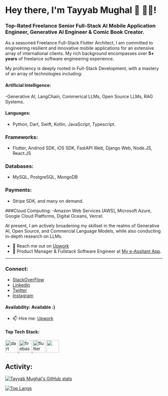 # Hey there, I'm Tayyab Mughal 👋 👨‍💻! 
### Top-Rated Freelance Senior Full-Stack AI Mobile Application Engineer, Generative AI Engineer & Comic Book Creator.

As a seasoned Freelance Full-Stack Flutter Architect, I am committed to engineering resilient and innovative mobile applications for an extensive array of international clients. 
My rich background encompasses over **5+ years** of freelance software engineering experience.

My proficiency is deeply rooted in Full-Stack Development, with a mastery of an array of technologies including:

#### Artificial Intelligence: 
-Generative AI, LangChain, Commerical LLMs, Open Source LLMs, RAG Systems. 
#### Languages: 
- Python, Dart, Swift, Kotlin, JavaScript, Typescript.
### Frameworks: 
- Flutter, Andriod SDK, iOS SDK, FastAPI Web, Django Web, Node.JS, React.JS

### Databases: 
- MySQL, PostgreSQL, MongoDB

### Payments: 
- Stripe SDK, and many on demand. 

###Cloud Computing: 
-Amazon Web Services [AWS], Microsoft Azure, Google Cloud Platforms, Digital Oceans, Vercel.

At present, I am actively broadening my skillset in the realms of Generative AI, Open Source, and Commercial Language Models, while also conducting in-depth research on LLMs.

- 🔭 Reach me out on [Upwork](https://www.upwork.com/freelancers/~01d478bbabdfa2e861)
- 🔭 Product Manager & Fullstack Software Engineer at [My e-Assitant App](https://myeassistant.app/).
***

### Connect: 
- [StackOverFlow](https://stackoverflow.com/users/7155849/mr-tayyab-mughal)
- [Linkedin](https://www.linkedin.com/in/mrtayyabmughal/)
- [Twitter](https://twitter.com/wodatoki/)
- [Instagram](https://www.instagram.com/wodatoki/)

#### Availability: Available :)
- 📫 Hire me: [Upwork](https://www.upwork.com/freelancers/~01d478bbabdfa2e861)
#### Top Tech Stack:

<a href="https://dart.dev" target="_blank"> <img src="https://www.vectorlogo.zone/logos/dartlang/dartlang-icon.svg" alt="dart" width="40" height="40"/> </a> <a href="https://firebase.google.com/" target="_blank"> <img src="https://www.vectorlogo.zone/logos/firebase/firebase-icon.svg" alt="firebase" width="40" height="40"/> </a> <a href="https://flutter.dev" target="_blank"> <img src="https://www.vectorlogo.zone/logos/flutterio/flutterio-icon.svg" alt="flutter" width="40" height="40"/></a> <a href = "https://riverpod.dev/" tarrget = "_blank"> <img src = "https://riverpod.dev/img/logo.svg" height = "40" width = "40"/> </a>

## Activity:
[![Tayyab Mughal's GitHub stats](https://github-readme-stats.vercel.app/api?username=tayyabmughal676)](https://github.com/tayyabmughal676/github-readme-stats)

[![Top Langs](https://github-readme-stats.vercel.app/api/top-langs/?username=tayyabmughal676&layout=compact)](https://github.com/tayyabmughal676/github-readme-stats)
